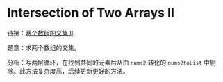 # Intersection of Two Arrays II

链接：[两个数组的交集 II](https://leetcode-cn.com/problems/intersection-of-two-arrays-ii/description/)

题意：求两个数组的交集。

分析：写两层循环，在找到共同的元素后从由 `nums2` 转化的 `nums2toList` 中剔除。此方法复杂度高，后续更新更好的方法。